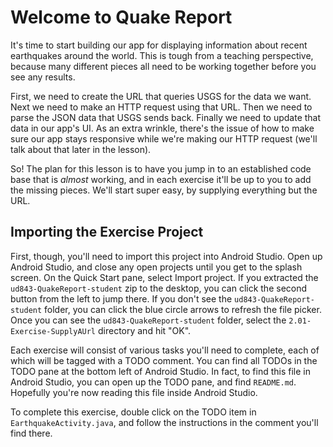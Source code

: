 # Welcome to Quake Report

It's time to start building our app for displaying information about recent earthquakes around the world. This is tough from a teaching perspective, because many different pieces all need to be working together before you see any results.
  
First, we need to create the URL that queries USGS for the data we want. Next we need to make an HTTP request using that URL. Then we need to parse the JSON data that USGS sends back. Finally we need to update that data in our app's UI. As an extra wrinkle, there's the issue of how to make sure our app stays responsive while we're making our HTTP request (we'll talk about that later in the lesson).

So! The plan for this lesson is to have you jump in to an established code base that is _almost_ working, and in each exercise it'll be up to you to add the missing pieces. We'll start super easy, by supplying everything but the URL.

## Importing the Exercise Project

First, though, you'll need to import this project into Android Studio. Open up Android Studio, and close any open projects until you get to the splash screen. On the Quick Start pane, select Import project. If you extracted the `ud843-QuakeReport-student` zip to the desktop, you can click the second button from the left to jump there. If you don't see the `ud843-QuakeReport-student` folder, you can click the blue circle arrows to refresh the file picker. Once you can see the `ud843-QuakeReport-student` folder, select the `2.01-Exercise-SupplyAUrl` directory and hit "OK".

Each exercise will consist of various tasks you'll need to complete, each of which will be tagged with a TODO comment. You can find all TODOs in the TODO pane at the bottom left of Android Studio. In fact, to find this file in Android Studio, you can open up the TODO pane, and find `README.md`. Hopefully you're now reading this file inside Android Studio.

To complete this exercise, double click on the TODO item in `EarthquakeActivity.java`, and follow the instructions in the comment you'll find there.





